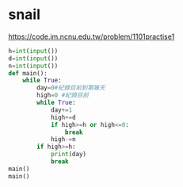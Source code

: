 # snail
https://code.im.ncnu.edu.tw/problem/1101practise1
```python
h=int(input())
d=int(input())
n=int(input())
def main():
    while True:
        day=0#紀錄目前到第幾天
        high=0 #紀錄目前
        while True:
            day+=1
            high+=d
            if high>=h or high<=0:
                break
            high-=n
        if high>=h:
            print(day)
            break
main()
main()
    
    
    
